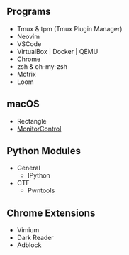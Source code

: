 ## Programs

- Tmux & tpm (Tmux Plugin Manager)
- Neovim
- VSCode
- VirtualBox | Docker | QEMU
- Chrome
- zsh & oh-my-zsh
- Motrix
- Loom

## macOS

- Rectangle
- [MonitorControl](https://github.com/MonitorControl/MonitorControl)

## Python Modules

- General
  - IPython
- CTF
  - Pwntools

## Chrome Extensions

- Vimium
- Dark Reader
- Adblock

